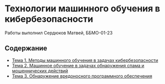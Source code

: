 # Технологии машинного обучения в кибербезопасности

Работы выполнил Сердюков Матвей, ББМО-01-23

## Содержание

- [Тема 1. Методы машинного обучения в задачах кибербезопасности](./prz-1/)
- [Тема 2. Машинное обучение в задачах обнаружения спама и мошеннических действий](./prz-2/)
- [Тема 3. Обнаружение вредоносного программного обеспечения](./prz-3/)